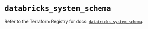 # `databricks_system_schema`

Refer to the Terraform Registry for docs: [`databricks_system_schema`](https://registry.terraform.io/providers/databricks/databricks/1.88.0/docs/resources/system_schema).

